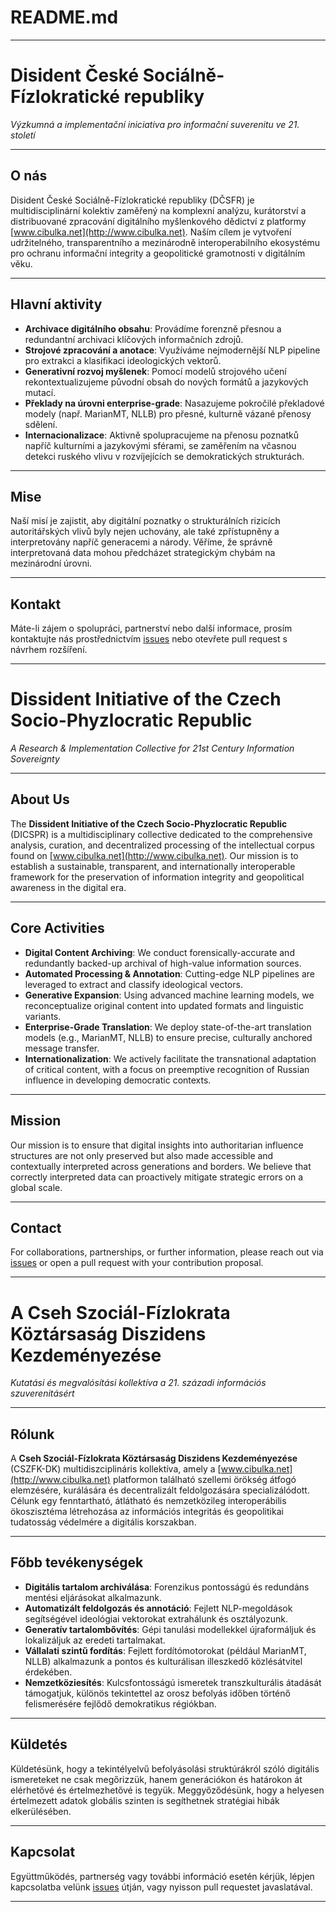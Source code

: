 # README.md

---

# Disident České Sociálně-Fízlokratické republiky  
_Výzkumná a implementační iniciativa pro informační suverenitu ve 21. století_

---

## O nás

Disident České Sociálně-Fízlokratické republiky (DČSFR) je multidisciplinární kolektiv zaměřený na komplexní analýzu, kurátorství a distribuované zpracování digitálního myšlenkového dědictví z platformy [www.cibulka.net](http://www.cibulka.net). Naším cílem je vytvoření udržitelného, transparentního a mezinárodně interoperabilního ekosystému pro ochranu informační integrity a geopolitické gramotnosti v digitálním věku.

---

## Hlavní aktivity

- **Archivace digitálního obsahu**: Provádíme forenzně přesnou a redundantní archivaci klíčových informačních zdrojů.
- **Strojové zpracování a anotace**: Využíváme nejmodernější NLP pipeline pro extrakci a klasifikaci ideologických vektorů.
- **Generativní rozvoj myšlenek**: Pomocí modelů strojového učení rekontextualizujeme původní obsah do nových formátů a jazykových mutací.
- **Překlady na úrovni enterprise-grade**: Nasazujeme pokročilé překladové modely (např. MarianMT, NLLB) pro přesné, kulturně vázané přenosy sdělení.
- **Internacionalizace**: Aktivně spolupracujeme na přenosu poznatků napříč kulturními a jazykovými sférami, se zaměřením na včasnou detekci ruského vlivu v rozvíjejících se demokratických strukturách.

---

## Mise

Naší misí je zajistit, aby digitální poznatky o strukturálních rizicích autoritářských vlivů byly nejen uchovány, ale také zpřístupněny a interpretovány napříč generacemi a národy. Věříme, že správně interpretovaná data mohou předcházet strategickým chybám na mezinárodní úrovni.

---

## Kontakt

Máte-li zájem o spolupráci, partnerství nebo další informace, prosím kontaktujte nás prostřednictvím [issues](https://github.com/) nebo otevřete pull request s návrhem rozšíření.

---

# Dissident Initiative of the Czech Socio-Phyzlocratic Republic  
_A Research & Implementation Collective for 21st Century Information Sovereignty_

---

## About Us

The **Dissident Initiative of the Czech Socio-Phyzlocratic Republic** (DICSPR) is a multidisciplinary collective dedicated to the comprehensive analysis, curation, and decentralized processing of the intellectual corpus found on [www.cibulka.net](http://www.cibulka.net). Our mission is to establish a sustainable, transparent, and internationally interoperable framework for the preservation of information integrity and geopolitical awareness in the digital era.

---

## Core Activities

- **Digital Content Archiving**: We conduct forensically-accurate and redundantly backed-up archival of high-value information sources.
- **Automated Processing & Annotation**: Cutting-edge NLP pipelines are leveraged to extract and classify ideological vectors.
- **Generative Expansion**: Using advanced machine learning models, we reconceptualize original content into updated formats and linguistic variants.
- **Enterprise-Grade Translation**: We deploy state-of-the-art translation models (e.g., MarianMT, NLLB) to ensure precise, culturally anchored message transfer.
- **Internationalization**: We actively facilitate the transnational adaptation of critical content, with a focus on preemptive recognition of Russian influence in developing democratic contexts.

---

## Mission

Our mission is to ensure that digital insights into authoritarian influence structures are not only preserved but also made accessible and contextually interpreted across generations and borders. We believe that correctly interpreted data can proactively mitigate strategic errors on a global scale.

---

## Contact

For collaborations, partnerships, or further information, please reach out via [issues](https://github.com/) or open a pull request with your contribution proposal.

---

# A Cseh Szociál-Fízlokrata Köztársaság Diszidens Kezdeményezése  
_Kutatási és megvalósítási kollektíva a 21. századi információs szuverenitásért_

---

## Rólunk

A **Cseh Szociál-Fízlokrata Köztársaság Diszidens Kezdeményezése** (CSZFK-DK) multidiszciplináris kollektíva, amely a [www.cibulka.net](http://www.cibulka.net) platformon található szellemi örökség átfogó elemzésére, kurálására és decentralizált feldolgozására specializálódott. Célunk egy fenntartható, átlátható és nemzetközileg interoperábilis ökoszisztéma létrehozása az információs integritás és geopolitikai tudatosság védelmére a digitális korszakban.

---

## Főbb tevékenységek

- **Digitális tartalom archiválása**: Forenzikus pontosságú és redundáns mentési eljárásokat alkalmazunk.
- **Automatizált feldolgozás és annotáció**: Fejlett NLP-megoldások segítségével ideológiai vektorokat extrahálunk és osztályozunk.
- **Generatív tartalombővítés**: Gépi tanulási modellekkel újraformáljuk és lokalizáljuk az eredeti tartalmakat.
- **Vállalati szintű fordítás**: Fejlett fordítómotorokat (például MarianMT, NLLB) alkalmazunk a pontos és kulturálisan illeszkedő közlésátvitel érdekében.
- **Nemzetköziesítés**: Kulcsfontosságú ismeretek transzkulturális átadását támogatjuk, különös tekintettel az orosz befolyás időben történő felismerésére fejlődő demokratikus régiókban.

---

## Küldetés

Küldetésünk, hogy a tekintélyelvű befolyásolási struktúrákról szóló digitális ismereteket ne csak megőrizzük, hanem generációkon és határokon át elérhetővé és értelmezhetővé is tegyük. Meggyőződésünk, hogy a helyesen értelmezett adatok globális szinten is segíthetnek stratégiai hibák elkerülésében.

---

## Kapcsolat

Együttműködés, partnerség vagy további információ esetén kérjük, lépjen kapcsolatba velünk [issues](https://github.com/) útján, vagy nyisson pull requestet javaslatával.

---
